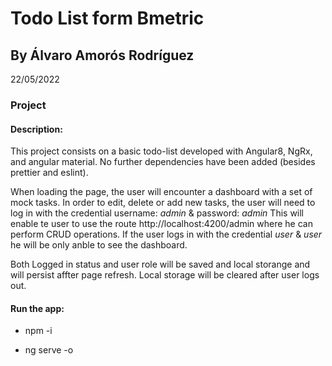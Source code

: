 # Todo List form Bmetric
## By Álvaro Amorós Rodríguez
22/05/2022

### Project

#### Description:
This project consists on a basic todo-list developed with Angular8, NgRx, and angular material. No further dependencies have been added (besides prettier and eslint).

When loading the page, the user will encounter a dashboard with a set of mock tasks. In order to edit, delete or add new tasks, the user will need to log in with the credential username: *admin* & password: *admin*
This will enable te user to use the route http://localhost:4200/admin where he can perform CRUD operations. If the user logs in with the credential *user* & *user*  he will be only anble to see the dashboard.

Both Logged in status and user role will be saved and local storange and will persist affter page refresh. Local storage will be cleared after user logs out.

#### Run the app:
- npm -i

- ng serve -o
